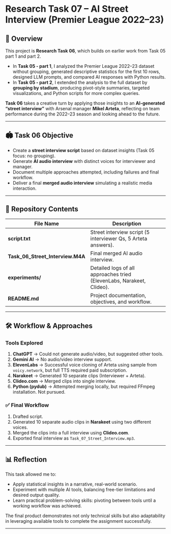# Research Task 07 – AI Street Interview (Premier League 2022–23)

## 📌 Overview
This project is **Research Task 06**, which builds on earlier work from Task 05 part 1 and part 2.

- In **Task 05 - part 1**, I analyzed the Premier League 2022–23 dataset without grouping, generated descriptive statistics for the first 10 rows, designed LLM prompts, and compared AI responses with Python results.  
- In **Task 05 - part 2**, I extended the analysis to the full dataset by **grouping by stadium**, producing pivot-style summaries, targeted visualizations, and Python scripts for more complex queries.  

**Task 06** takes a creative turn by applying those insights to an **AI-generated “street interview”** with Arsenal manager **Mikel Arteta**, reflecting on team performance during the 2022–23 season and looking ahead to the future.

---

## 🏟 Task 06 Objective
- Create a **street interview script** based on dataset insights (Task 05 focus: no grouping).  
- Generate **AI audio interview** with distinct voices for interviewer and manager.  
- Document multiple approaches attempted, including failures and final workflow.  
- Deliver a final **merged audio interview** simulating a realistic media interaction.

---

## 📂 Repository Contents

| File Name | Description |
|-----------|-------------|
| **script.txt** | Street interview script (5 interviewer Qs, 5 Arteta answers). |
| **Task_06_Street_Interview.M4A** | Final merged AI audio interview. |
| **experiments/** | Detailed logs of all approaches tried (ElevenLabs, Narakeet, Clideo). |
| **README.md** | Project documentation, objectives, and workflow. |

---

## 🛠 Workflow & Approaches

### Tools Explored
1. **ChatGPT** → Could not generate audio/video, but suggested other tools.  
2. **Gemini AI** → No audio/video interview support.  
3. **ElevenLabs** → Successful voice cloning of Arteta using sample from `voicy.network`, but full TTS required paid subscription.  
4. **Narakeet** → Generated 10 separate clips (Interviewer + Arteta).  
5. **Clideo.com** → Merged clips into single interview.  
6. **Python (pydub)** → Attempted merging locally, but required FFmpeg installation. Not pursued.  

### ✅ Final Workflow
1. Drafted script.  
2. Generated 10 separate audio clips in **Narakeet** using two different voices.  
3. Merged the clips into a full interview using **Clideo.com**.  
4. Exported final interview as `Task_07_Street_Interview.mp3`.  

---

## 📊 Reflection
This task allowed me to:
- Apply statistical insights in a narrative, real-world scenario.  
- Experiment with multiple AI tools, balancing free-tier limitations and desired output quality.  
- Learn practical problem-solving skills: pivoting between tools until a working workflow was achieved.  

The final product demonstrates not only technical skills but also adaptability in leveraging available tools to complete the assignment successfully.

---
